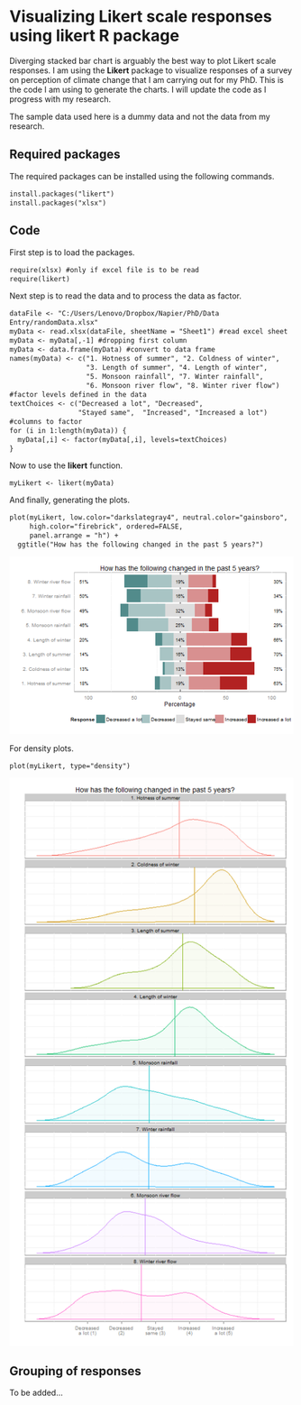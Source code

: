 Visualizing Likert scale responses using __likert__ R package
========================================================

Diverging stacked bar chart is arguably the best way to plot Likert scale responses. I am using the **Likert** package to visualize responses of a survey on perception of climate change that I am carrying out for my PhD. This is the code I am using to generate the charts. I will update the code as I progress with my research.

The sample data used here is a dummy data and not the data from my research.

Required packages
-----------------
The required packages can be installed using the following commands.
```{r eval=FALSE}
install.packages("likert")
install.packages("xlsx")
```

Code
-----------

First step is to load the packages.
```{r}
require(xlsx) #only if excel file is to be read
require(likert)
```


Next step is to read the data and to process the data as factor.
```{r}
dataFile <- "C:/Users/Lenovo/Dropbox/Napier/PhD/Data Entry/randomData.xlsx"
myData <- read.xlsx(dataFile, sheetName = "Sheet1") #read excel sheet
myData <- myData[,-1] #dropping first column
myData <- data.frame(myData) #convert to data frame
names(myData) <- c("1. Hotness of summer", "2. Coldness of winter",
                   "3. Length of summer", "4. Length of winter",
                   "5. Monsoon rainfall", "7. Winter rainfall",
                   "6. Monsoon river flow", "8. Winter river flow")
#factor levels defined in the data
textChoices <- c("Decreased a lot", "Decreased",
                 "Stayed same",  "Increased", "Increased a lot")
#columns to factor
for (i in 1:length(myData)) {
  myData[,i] <- factor(myData[,i], levels=textChoices)
}
```

Now to use the **likert** function.
```{r}
myLikert <- likert(myData)
```
And finally, generating the plots.
```{r fig.width=8, fig.height=5}
plot(myLikert, low.color="darkslategray4", neutral.color="gainsboro",
     high.color="firebrick", ordered=FALSE,
     panel.arrange = "h") +
  ggtitle("How has the following changed in the past 5 years?")
```
![R plot](Plots/Rplot01.png)

For density plots.
```{r fig.width=8, fig.height=16}
plot(myLikert, type="density")
```

![R plot](Plots/Rplot02.png)

Grouping of responses
---------------

To be added...
